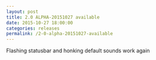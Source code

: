 ```yaml
---
layout: post
title: 2.0 ALPHA-20151027 available
date: 2015-10-27 18:00:00
categories: releases
permalink: /2-0-alpha-20151027-available
---
```


Flashing statusbar and honking default sounds work again


